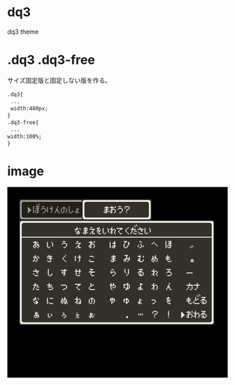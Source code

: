 # dq3
dq3 theme

# .dq3 .dq3-free
サイズ固定版と固定しない版を作る。
```
.dq3{
 ...
 width:480px;
}
.dq3-free{
 ...
width:100%;
}
```

# image
![](dq3.png)
